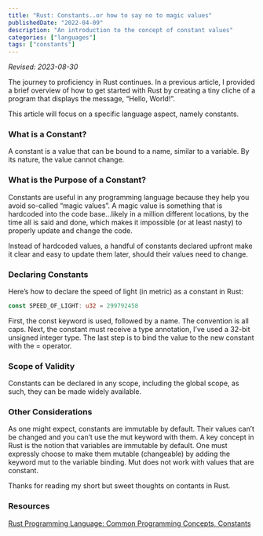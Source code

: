 ```yaml
---
title: "Rust: Constants..or how to say no to magic values"
publishedDate: "2022-04-09"
description: "An introduction to the concept of constant values"
categories: ["languages"]
tags: ["constants"]
---
```


_Revised: 2023-08-30_

The journey to proficiency in Rust continues. In a previous article, I provided a brief overview of how to get started with Rust by creating a tiny cliche of a program that displays the message, “Hello, World!”.

This article will focus on a specific language aspect, namely constants.

### What is a Constant?

A constant is a value that can be bound to a name, similar to a variable. By its nature, the value cannot change.

### What is the Purpose of a Constant?

Constants are useful in any programming language because they help you avoid so-called “magic values”. A magic value is something that is hardcoded into the code base…likely in a million different locations, by the time all is said and done, which makes it impossible (or at least nasty) to properly update and change the code.

Instead of hardcoded values, a handful of constants declared upfront make it clear and easy to update them later, should their values need to change.

### Declaring Constants

Here’s how to declare the speed of light (in metric) as a constant in Rust:

```rust
const SPEED_OF_LIGHT: u32 = 299792458
```

First, the const keyword is used, followed by a name. The convention is all caps. Next, the constant must receive a type annotation, I’ve used a 32-bit unsigned integer type. The last step is to bind the value to the new constant with the = operator.

### Scope of Validity

Constants can be declared in any scope, including the global scope, as such, they can be made widely available.

### Other Considerations

As one might expect, constants are immutable by default. Their values can’t be changed and you can’t use the mut keyword with them. A key concept in Rust is the notion that variables are immutable by default. One must expressly choose to make them mutable (changeable) by adding the keyword mut to the variable binding. Mut does not work with values that are constant.

Thanks for reading my short but sweet thoughts on contants in Rust.

### Resources

[Rust Programming Language: Common Programming Concepts, Constants](https://doc.rust-lang.org/book/ch03-01-variables-and-mutability.html)
